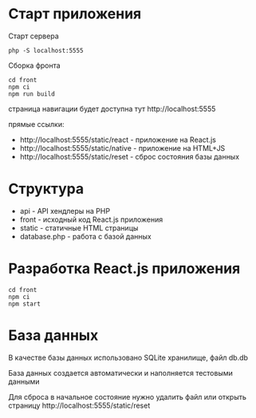 # Старт приложения

Старт сервера
```
php -S localhost:5555
```

Сборка фронта
```
cd front
npm ci
npm run build
```

страница навигации будет доступна тут http://localhost:5555

прямые ссылки:

- http://localhost:5555/static/react - приложение на React.js
- http://localhost:5555/static/native - приложение на HTML+JS
- http://localhost:5555/static/reset - сброс состояния базы данных

# Структура

- api - API хендлеры на PHP
- front - исходный код React.js приложения
- static - статичные HTML страницы
- database.php - работа с базой данных

# Разработка React.js приложения
```
cd front
npm ci
npm start
```

# База данных

В качестве базы данных использовано SQLite хранилище, файл db.db

База данных создается автоматически и наполняется тестовыми данными

Для сброса в начальное состояние нужно удалить файл или открыть страницу http://localhost:5555/static/reset

